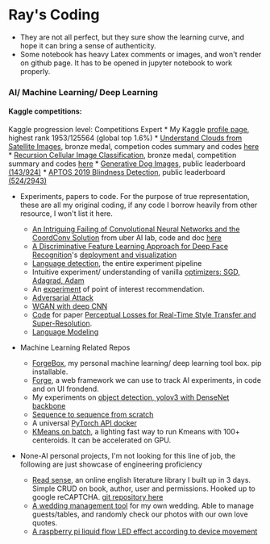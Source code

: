 # Ray's Coding

* They are not all perfect, but they sure show the learning curve, and hope it can bring a sense of authenticity. 
* Some notebook has heavy Latex comments or images, and won't render on github page. It has to be opened in jupyter notebook to work properly. 

### AI/ Machine Learning/ Deep Learning
#### Kaggle competitions:
Kaggle progression level: Competitions Expert
    * My Kaggle [profile page](https://www.kaggle.com/raynardj), highest rank 1953/125564 (global top 1.6%)
    * [Understand Clouds from Satellite Images](https://www.kaggle.com/c/understanding_cloud_organization/), bronze medal, competion codes summary and codes [here](https://github.com/iofthetiger/ucsi)
    * [Recursion Cellular Image Classification](https://www.kaggle.com/c/recursion-cellular-image-classification), bronze medal, competition summary and codes [here](https://github.com/raynardj/python4ml/tree/master/experiments/rcic)
    * [Generative Dog Images](https://www.kaggle.com/c/generative-dog-images), public leaderboard [(143/924)](https://www.kaggle.com/c/generative-dog-images/leaderboard)
    * [APTOS 2019 Blindness Detection](https://www.kaggle.com/c/aptos2019-blindness-detection), public leaderboard [(524/2943)](https://www.kaggle.com/c/aptos2019-blindness-detection/leaderboard)
    
* Experiments, papers to code. For the purpose of true representation, these are all my original coding, if any code I borrow heavily from other resource, I won't list it here.
    * [An Intriguing Failing of Convolutional Neural Networks and the CoordConv Solution](https://arxiv.org/abs/1807.03247) from uber AI lab, code and doc [here](https://raynardj.github.io/python4ml/docs/coord_conv)
    * [A Discriminative Feature Learning Approach for Deep Face Recognition](https://ydwen.github.io/papers/WenECCV16.pdf)'s [deployment and visualization](https://github.com/raynardj/python4ml/blob/master/papers/centerloss_in_pytorch.ipynb)
    * [Language detection](https://github.com/raynardj/python4ml/blob/master/experiments/language_detection.ipynb), the entire experiment pipeline
    * Intuitive experiment/ understanding of vanilla [optimizers: SGD, Adagrad, Adam](https://github.com/raynardj/python4ml/blob/master/experiments/fun_with_optimizer_and_more_fun_with_image_reconstruction.ipynb)
    * An [experiment](https://github.com/raynardj/python4ml/blob/master/experiments/poi_reco.ipynb) of point of interest recommendation.
    * [Adversarial Attack](https://github.com/raynardj/python4ml/blob/master/experiments/Adversarial_Attack.ipynb)
    * [WGAN with deep CNN](https://github.com/raynardj/python4ml/blob/master/experiments/gan/wgan_with_deep_conv.ipynb)
    * [Code](https://github.com/raynardj/python4ml/blob/master/experiments/style_transfer_perceptual_loss.py) for paper [Perceptual Losses for Real-Time Style Transfer and Super-Resolution](http://arxiv.org/abs/1603.08155).
    * [Language Modeling](https://github.com/raynardj/python4ml/blob/master/experiments/books/language_modeling_v4_plato.ipynb)

* Machine Learning Related Repos
    * [ForgeBox](https://github.com/raynardj/forge/tree/master/forgebox), my personal machine learning/ deep learning tool box. pip installable.
    * [Forge](https://github.com/raynardj/forge), a web framework we can use to track AI experiments, in code and on UI frondend.
    * My experiments on [object detection, yolov3 with DenseNet backbone](https://github.com/raynardj/obj_detection)
    * [Sequence to sequence from scratch](https://github.com/raynardj/seqtwoseq)
    * A universal [PyTorch API docker](https://github.com/raynardj/pytorch_api)
    * [KMeans on batch](https://raynardj.github.io/ray/docs/kmean_torch), a lighting fast way to run Kmeans with 100+ centeroids. It can be accelerated on GPU.

* None-AI personal projects, I'm not looking for this line of job, the following are just showcase of engineering proficiency
    * [Read sense](http://www.rasenn.com/), an online english literature library I built up in 3 days. Simple CRUD on book, author, user and permissions. Hooked up to google reCAPTCHA. [git repository here](https://github.com/raynardj/readsense)
    * [A wedding management tool](https://github.com/raynardj/wedding) for my own wedding. Able to manage guests/tables, and randomly check our photos with our own love quotes.
    * [A raspberry pi liquid flow LED effect according to device movement](https://github.com/raynardj/rpi/blob/master/nerotears.py)
    
